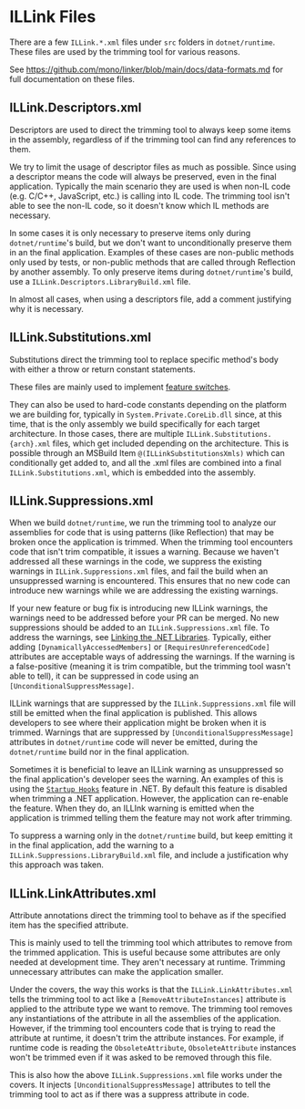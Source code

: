 # ILLink Files

There are a few `ILLink.*.xml` files under `src` folders in `dotnet/runtime`. These files are used by the trimming tool for various reasons.

See https://github.com/mono/linker/blob/main/docs/data-formats.md for full documentation on these files.

## ILLink.Descriptors.xml

Descriptors are used to direct the trimming tool to always keep some items in the assembly, regardless of if the trimming tool can find any references to them.

We try to limit the usage of descriptor files as much as possible. Since using a descriptor means the code will always be preserved, even in the final application. Typically the main scenario they are used is when non-IL code (e.g. C/C++, JavaScript, etc.) is calling into IL code. The trimming tool isn't able to see the non-IL code, so it doesn't know which IL methods are necessary.

In some cases it is only necessary to preserve items only during `dotnet/runtime`'s build, but we don't want to unconditionally preserve them in an the final application. Examples of these cases are non-public methods only used by tests, or non-public methods that are called through Reflection by another assembly. To only preserve items during `dotnet/runtime`'s build, use a `ILLink.Descriptors.LibraryBuild.xml` file.

In almost all cases, when using a descriptors file, add a comment justifying why it is necessary.

## ILLink.Substitutions.xml

Substitutions direct the trimming tool to replace specific method's body with either a throw or return constant statements.

These files are mainly used to implement [feature switches](feature-switches.md).

They can also be used to hard-code constants depending on the platform we are building for, typically in `System.Private.CoreLib.dll` since, at this time, that is the only assembly we build specifically for each target architecture. In those cases, there are multiple `ILLink.Substitutions.{arch}.xml` files, which get included depending on the architecture. This is possible through an MSBuild Item `@(ILLinkSubstitutionsXmls)` which can conditionally get added to, and all the .xml files are combined into a final `ILLink.Substitutions.xml`, which is embedded into the assembly.

## ILLink.Suppressions.xml

When we build `dotnet/runtime`, we run the trimming tool to analyze our assemblies for code that is using patterns (like Reflection) that may be broken once the application is trimmed. When the trimming tool encounters code that isn't trim compatible, it issues a warning. Because we haven't addressed all these warnings in the code, we suppress the existing warnings in `ILLink.Suppressions.xml` files, and fail the build when an unsuppressed warning is encountered. This ensures that no new code can introduce new warnings while we are addressing the existing warnings.

If your new feature or bug fix is introducing new ILLink warnings, the warnings need to be addressed before your PR can be merged. No new suppressions should be added to an `ILLink.Suppressions.xml` file. To address the warnings, see [Linking the .NET Libraries](https://github.com/dotnet/designs/blob/main/accepted/2020/linking-libraries.md). Typically, either adding `[DynamicallyAccessedMembers]` or `[RequiresUnreferencedCode]` attributes are acceptable ways of addressing the warnings. If the warning is a false-positive (meaning it is trim compatible, but the trimming tool wasn't able to tell), it can be suppressed in code using an `[UnconditionalSuppressMessage]`.

ILLink warnings that are suppressed by the `ILLink.Suppressions.xml` file will still be emitted when the final application is published. This allows developers to see where their application might be broken when it is trimmed. Warnings that are suppressed by `[UnconditionalSuppressMessage]` attributes in `dotnet/runtime` code will never be emitted, during the `dotnet/runtime` build nor in the final application.

Sometimes it is beneficial to leave an ILLink warning as unsuppressed so the final application's developer sees the warning. An examples of this is using the [`Startup Hooks`](../../design/features/host-startup-hook.md) feature in .NET. By default this feature is disabled when trimming a .NET application. However, the application can re-enable the feature. When they do, an ILLInk warning is emitted when the application is trimmed telling them the feature may not work after trimming.

To suppress a warning only in the `dotnet/runtime` build, but keep emitting it in the final application, add the warning to a `ILLink.Suppressions.LibraryBuild.xml` file, and include a justification why this approach was taken.

## ILLink.LinkAttributes.xml

Attribute annotations direct the trimming tool to behave as if the specified item has the specified attribute.

This is mainly used to tell the trimming tool which attributes to remove from the trimmed application. This is useful because some attributes are only needed at development time. They aren't necessary at runtime. Trimming unnecessary attributes can make the application smaller.

Under the covers, the way this works is that the `ILLink.LinkAttributes.xml` tells the trimming tool to act like a `[RemoveAttributeInstances]` attribute is applied to the attribute type we want to remove. The trimming tool removes any instantiations of the attribute in all the assemblies of the application. However, if  the trimming tool encounters code that is trying to read the attribute at runtime, it doesn't trim the attribute instances. For example, if runtime code is reading the `ObsoleteAttribute`, `ObsoleteAttribute` instances won't be trimmed even if it was asked to be removed through this file.

This is also how the above `ILLink.Suppressions.xml` file works under the covers. It injects `[UnconditionalSuppressMessage]` attributes to tell the trimming tool to act as if there was a suppress attribute in code.